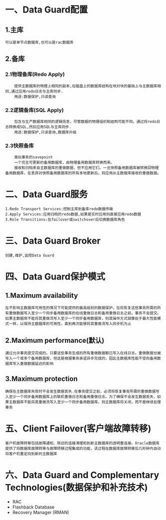 # 一、Data Guard配置
## 1.主库
```
可以是单节点数据库,也可以是rac数据库
```
## 2.备库
### 2.1物理备库(Redo Apply)
```
    提供主数据库的物理上相同的副本,在磁盘上的数据库结构在块对块的基础上与主数据库相同,通过应用redo日志与主库同步.
    用途:数据保护,只读查询
```
### 2.2逻辑备库(SQL Apply)
```
    包含与生产数据库相同的逻辑信息，尽管数据的物理组织和结构可能不同。通过将redo日志转换成SQL,然后应用SQL与主库同步.
    用途:数据保护,只读查询,数据库升级
```
### 2.3快照备库
```
    类似事务的savepoint
    一个完全可更新的备用数据库，由物理备用数据库转换而来。
    接收和归档来自主数据库的重做数据，但不应用它们。一旦快照备用数据库被转换回物理备用数据库，在丢弃对快照备用数据库的所有本地更新后，将应用从主数据库接收的重做数据。
```
# 二、Data Guard服务
```
1.Redo Transport Services:控制主库到备库redo数据传输
2.Apply Services:应用归档的redo数据,如果是实时应用则直接应用redo数据
3.Role Transitions:在failover或switchover后切换数据库角色
```
# 三、Data Guard Broker
```
创建,维护,监控Data Guard
```
# 四、Data Guard保护模式
## 1.Maximum availability 
```
在不影响主数据库可用性的情况下可能提供的最高级别的数据保护。在将恢复这些事务所需的所有重做数据写入至少一个同步备用数据库的在线重做日志和备用重做日志之前，事务不会提交。如果主数据库不能将其重做流写入至少一个同步备用数据库，则其操作方式就像处于最大性能模式一样，以保持主数据库的可用性，直到再次能够将其重做流写入同步机为止
```
## 2.Maximum performance(默认)
```
通过允许事务提交完成的，只要这些事务生成的所有重做数据都已写入在线日志。重做数据也被写入一个或多个备用数据库，但这是根据事务承诺异步完成的，因此主数据库性能不受向备用数据库写入重做数据延迟的影响
```
## 3.Maximum protection 
```
确保在主数据库失败时不会发生数据丢失.在事务提交之前，必须将恢复事务所需的重做数据写入至少一个同步备用数据库上的联机重做日志和备用重做日志。为了确保不会发生数据丢失，如果主数据库不能将其重做流写入至少一个同步备用数据库，则主数据库将关闭，而不是继续处理事务
```
# 五、Client Failover(客户端故障转移)
```
客户机故障转移包括故障通知、陈旧的连接清理和到新主数据库的透明重连接。Oracle数据库提供了将数据库故障转移与故障转移过程集成的功能，该过程在数据库故障转移后几秒钟内自动将客户机重定向到新的主数据库
```
# 六、Data Guard and Complementary Technologies(数据保护和补充技术)
+ RAC
+ Flashback Database
+ Recovery Manager (RMAN)

